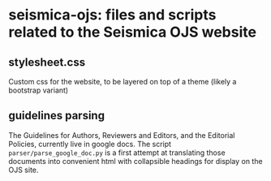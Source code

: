 # seismica-ojs: files and scripts related to the Seismica OJS website

## stylesheet.css
Custom css for the website, to be layered on top of a theme (likely a bootstrap variant)

## guidelines parsing
The Guidelines for Authors, Reviewers and Editors, and the Editorial Policies, currently live in google docs. The script `parser/parse_google_doc.py` is a first attempt at translating those documents into convenient html with collapsible headings for display on the OJS site. 
